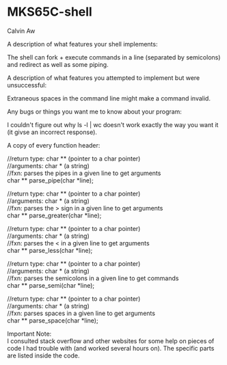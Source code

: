 # MKS65C-shell
Calvin Aw

A description of what features your shell implements:<br />

The shell can fork + execute commands in a line (separated by semicolons) and redirect as well as some piping.


A description of what features you attempted to implement but were unsuccessful: <br />

Extraneous spaces in the command line might make a command invalid. <br />

Any bugs or things you want me to know about your program: <br />

I couldn't figure out why ls -l | wc doesn't work exactly the way you want it (it givse an incorrect response). 

A copy of every function header:

//return type: char ** (pointer to a char pointer)<br />
//arguments: char * (a string)<br />
//fxn: parses the pipes in a given line to get arguments<br />
char ** parse_pipe(char *line);

//return type: char ** (pointer to a char pointer)<br />
//arguments: char * (a string)<br />
//fxn: parses the > sign in a given line to get arguments<br />
char ** parse_greater(char *line);

//return type: char ** (pointer to a char pointer)<br />
//arguments: char * (a string)<br />
//fxn: parses the < in a given line to get arguments<br />
char ** parse_less(char *line);

//return type: char ** (pointer to a char pointer)<br />
//arguments: char * (a string)<br />
//fxn: parses the semicolons in a given line to get commands<br />
char ** parse_semi(char *line);

//return type: char ** (pointer to a char pointer)<br />
//arguments: char * (a string)<br />
//fxn: parses spaces in a given line to get arguments<br />
char ** parse_space(char *line);

Important Note: <br />
I consulted stack overflow and other websites for some help on pieces of code I had trouble with (and worked several hours on). The specific parts are listed inside the code.
